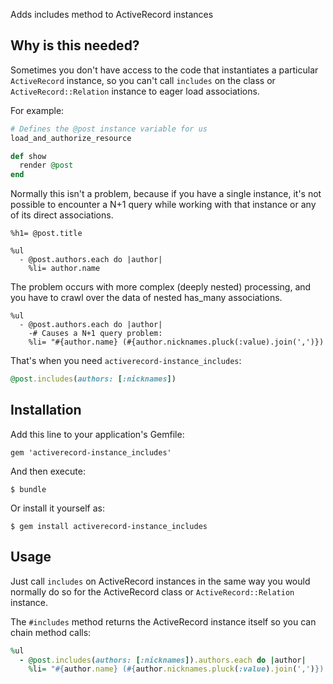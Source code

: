 Adds includes method to ActiveRecord instances

## Why is this needed?

Sometimes you don't have access to the code that instantiates a particular `ActiveRecord` instance, so you can't call `includes` on the class or `ActiveRecord::Relation` instance to eager load associations.

For example:

```ruby
# Defines the @post instance variable for us
load_and_authorize_resource

def show
  render @post 
end
```

Normally this isn't a problem, because if you have a single instance, it's not possible to encounter a N+1 query while working with that instance or any of its direct associations. 

```haml
%h1= @post.title  

%ul
  - @post.authors.each do |author|
    %li= author.name
```

The problem occurs with more complex (deeply nested) processing, and you have to crawl over the data of nested has_many associations. 

```haml
%ul
  - @post.authors.each do |author|
    -# Causes a N+1 query problem:
    %li= "#{author.name} (#{author.nicknames.pluck(:value).join(',')})
```

That's when you need `activerecord-instance_includes`:

```ruby
@post.includes(authors: [:nicknames])
```
 
## Installation

Add this line to your application's Gemfile:

    gem 'activerecord-instance_includes'

And then execute:

    $ bundle

Or install it yourself as:

    $ gem install activerecord-instance_includes

## Usage

Just call `includes` on ActiveRecord instances in the same way you would normally do so for the ActiveRecord class or `ActiveRecord::Relation` instance.

The `#includes` method returns the ActiveRecord instance itself so you can chain method calls:

```ruby
%ul
  - @post.includes(authors: [:nicknames]).authors.each do |author|
    %li= "#{author.name} (#{author.nicknames.pluck(:value).join(',')})
```
